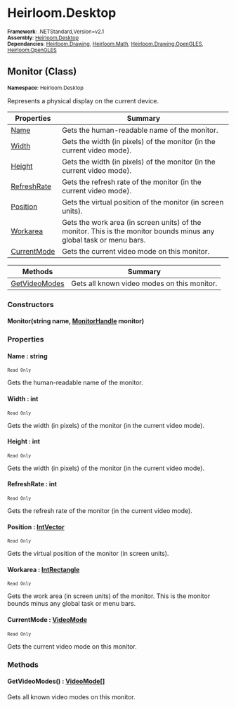 # Heirloom.Desktop

<small>**Framework**: .NETStandard,Version=v2.1</small>  
<small>**Assembly**: [Heirloom.Desktop](../Heirloom.Desktop/Heirloom.Desktop.md)</small>  
<small>**Dependancies**: [Heirloom.Drawing](../Heirloom.Drawing/Heirloom.Drawing.md), [Heirloom.Math](../Heirloom.Math/Heirloom.Math.md), [Heirloom.Drawing.OpenGLES](../Heirloom.Drawing.OpenGLES/Heirloom.Drawing.OpenGLES.md), [Heirloom.OpenGLES](../Heirloom.OpenGLES/Heirloom.OpenGLES.md)</small>  

## Monitor (Class)
<small>**Namespace**: Heirloom.Desktop</sub></small>  

Represents a physical display on the current device.

| Properties               | Summary                                                                                                             |
|--------------------------|---------------------------------------------------------------------------------------------------------------------|
| [Name](#NAME5943)        | Gets the human-readable name of the monitor.                                                                        |
| [Width](#WIDT6892)       | Gets the width (in pixels) of the monitor (in the current video mode).                                              |
| [Height](#HEIGE098)      | Gets the width (in pixels) of the monitor (in the current video mode).                                              |
| [RefreshRate](#REFRCFA5) | Gets the refresh rate of the monitor (in the current video mode).                                                   |
| [Position](#POSIF46C)    | Gets the virtual position of the monitor (in screen units).                                                         |
| [Workarea](#WORK837E)    | Gets the work area (in screen units) of the monitor. This is the monitor bounds minus any global task or menu bars. |
| [CurrentMode](#CURR65B9) | Gets the current video mode on this monitor.                                                                        |

| Methods                    | Summary                                     |
|----------------------------|---------------------------------------------|
| [GetVideoModes](#GETV38C5) | Gets all known video modes on this monitor. |

### Constructors

#### Monitor(string name, [MonitorHandle](Heirloom.Desktop.MonitorHandle.md) monitor)

### Properties

#### <a name="NAME5943"></a> Name : string

<small>`Read Only`</small>

Gets the human-readable name of the monitor.

#### <a name="WIDT6892"></a> Width : int

<small>`Read Only`</small>

Gets the width (in pixels) of the monitor (in the current video mode).

#### <a name="HEIGE098"></a> Height : int

<small>`Read Only`</small>

Gets the width (in pixels) of the monitor (in the current video mode).

#### <a name="REFRCFA5"></a> RefreshRate : int

<small>`Read Only`</small>

Gets the refresh rate of the monitor (in the current video mode).

#### <a name="POSIF46C"></a> Position : [IntVector](../Heirloom.Math/Heirloom.Math.IntVector.md)

<small>`Read Only`</small>

Gets the virtual position of the monitor (in screen units).

#### <a name="WORK837E"></a> Workarea : [IntRectangle](../Heirloom.Math/Heirloom.Math.IntRectangle.md)

<small>`Read Only`</small>

Gets the work area (in screen units) of the monitor. This is the monitor bounds minus any global task or menu bars.

#### <a name="CURR65B9"></a> CurrentMode : [VideoMode](Heirloom.Desktop.VideoMode.md)

<small>`Read Only`</small>

Gets the current video mode on this monitor.

### Methods

#### <a name="GETV218A"></a> GetVideoModes() : [VideoMode[]](Heirloom.Desktop.VideoMode.md)

Gets all known video modes on this monitor.

